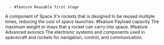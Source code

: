       - #feature Reusable first stage
A component of Space X's rockets that is designed to be reused multiple times, reducing the cost of space launches.
       #feature Payload capacity
The maximum weight or mass that a rocket can carry into space.
       #feature Advanced avionics
The electronic systems and components used in spacecraft and rockets for navigation, control, and communication.

